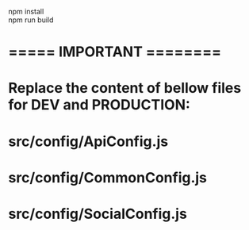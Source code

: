 npm install <br />
npm run build  <br />
# ===== IMPORTANT ======== <br />
# Replace the content of bellow files for DEV and PRODUCTION:
#   src/config/ApiConfig.js
#   src/config/CommonConfig.js
#   src/config/SocialConfig.js

